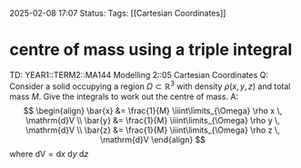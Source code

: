 2025-02-08 17:07
Status: 
Tags: [[Cartesian Coordinates]]
# centre of mass using a triple integral

TD: YEAR1::TERM2::MA144 Modelling 2::05 Cartesian Coordinates
Q: Consider a solid occupying a region $\Omega \subset \mathbb{R}^3$ with density $\rho(x, y, z)$ and total mass $M$. Give the integrals to work out the centre of mass.
A: $$
\begin{align}
\bar{x} &= \frac{1}{M} \iiint\limits_{\Omega} \rho x \, \mathrm{d}V \\
\bar{y} &= \frac{1}{M} \iiint\limits_{\Omega} \rho y \, \mathrm{d}V \\
\bar{z} &= \frac{1}{M} \iiint\limits_{\Omega} \rho z \, \mathrm{d}V
\end{align}
$$where $\mathrm{dV}=\mathrm{d}x\ \mathrm{d}y\ \mathrm{d}z$
<!--ID: 1739034882549-->

